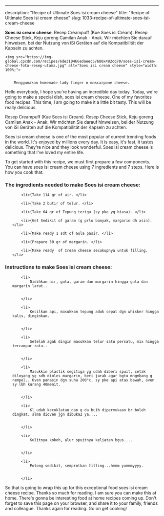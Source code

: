 ---
description: "Recipe of Ultimate Soes isi cream cheese"
title: "Recipe of Ultimate Soes isi cream cheese"
slug: 1033-recipe-of-ultimate-soes-isi-cream-cheese

<p>
	<strong>Soes isi cream cheese</strong>. 
	Resep Creampuff (Kue Soes isi Cream). Resep Cheese Stick, Keju goreng Camilan Anak - Anak. Wir möchten Sie darauf hinweisen, bei der Nutzung von iSi Geräten auf die Kompatibilität der Kapseln zu achten.
</p>
<p>
	
	<img src="https://img-global.cpcdn.com/recipes/6de310466edaeec5/680x482cq70/soes-isi-cream-cheese-foto-resep-utama.jpg" alt="Soes isi cream cheese" style="width: 100%;">
	
	
		Menggunakan homemade lady finger n mascarpone cheese.
	
</p>
<p>
	Hello everybody, I hope you're having an incredible day today. Today, we're going to make a special dish, soes isi cream cheese. One of my favorites food recipes. This time, I am going to make it a little bit tasty. This will be really delicious.
</p>
	
<p>
	Resep Creampuff (Kue Soes isi Cream). Resep Cheese Stick, Keju goreng Camilan Anak - Anak. Wir möchten Sie darauf hinweisen, bei der Nutzung von iSi Geräten auf die Kompatibilität der Kapseln zu achten.
</p>
<p>
	Soes isi cream cheese is one of the most popular of current trending foods in the world. It's enjoyed by millions every day. It is easy, it's fast, it tastes delicious. They're nice and they look wonderful. Soes isi cream cheese is something that I've loved my entire life.
</p>

<p>
To get started with this recipe, we must first prepare a few components. You can have soes isi cream cheese using 7 ingredients and 7 steps. Here is how you cook that.
</p>

<h3>The ingredients needed to make Soes isi cream cheese:</h3>

<ol>
	
		<li>{Take 114 gr of air. </li>
	
		<li>{Take 2 butir of telur. </li>
	
		<li>{Take 64 gr of Tepung terigu (sy pke yg biasa). </li>
	
		<li>{Get Sedikit of garam (g prlu banyak, margarin dh asin). </li>
	
		<li>{Make ready 1 sdt of Gula pasir. </li>
	
		<li>{Prepare 50 gr of margarin. </li>
	
		<li>{Make ready  of Cream cheese secukupnya untuk filling. </li>
	
</ol>
<p>
	
</p>

<h3>Instructions to make Soes isi cream cheese:</h3>

<ol>
	
		<li>
			Didihkan air, gula, garam dan margarin hingga gula dan margarin larut..
			
			
		</li>
	
		<li>
			Kecilkan api, masukkan tepung aduk cepat dgn whisker hingga kalis, dinginkan.
			
			
		</li>
	
		<li>
			Setelah agak dingin masukkan telur satu persatu, mix hingga tercampur rata..
			
			
		</li>
	
		<li>
			Masukkin plastik segitiga yg udah diberi spuit, cetak diloyang yg sdh dioles margarin, beri jarak agar bgtu mngmbang g nempel.. Oven panasin dgn suhu 200°c, sy pke api atas bawah, oven sy lbh kurang 40menit.
			
			
		</li>
	
		<li>
			Kl udah kecoklatan dan g da buih dipermukaan br boleh dingkat, slma dioven jgn dibuka2 ya....
			
			
		</li>
	
		<li>
			Kulitnya kokoh, alur spuitnya keliatan bgus....
			
			
		</li>
	
		<li>
			Potong sedikit, semprotkan filling...hmmm yummmyyyy.
			
			
		</li>
	
</ol>

<p>
	
</p>

<p>
	So that is going to wrap this up for this exceptional food soes isi cream cheese recipe. Thanks so much for reading. I am sure you can make this at home. There's gonna be interesting food at home recipes coming up. Don't forget to save this page on your browser, and share it to your family, friends and colleague. Thanks again for reading. Go on get cooking!
</p>
